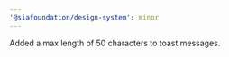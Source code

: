 ```yaml
---
'@siafoundation/design-system': minor
---
```


Added a max length of 50 characters to toast messages.
